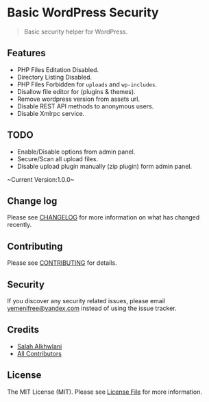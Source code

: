 # Basic WordPress Security
> Basic security helper for WordPress.

## Features
- PHP Files Editation Disabled.
- Directory Listing Disabled.
- PHP Files Forbidden for `uploads` and `wp-includes`.
- Disallow file editor for (plugins & themes).
- Remove wordpress version from assets url.
- Disable REST API methods to anonymous users.
- Disable Xmlrpc service.

## TODO
- Enable/Disable options from admin panel.
- Secure/Scan all upload files.
- Disable upload plugin manually (zip plugin) form admin panel.


~Current Version:1.0.0~


## Change log

Please see [CHANGELOG](CHANGELOG.md) for more information on what has changed recently.

## Contributing

Please see [CONTRIBUTING](CONTRIBUTING.md) for details.

## Security

If you discover any security related issues, please email yemenifree@yandex.com instead of using the issue tracker.

## Credits

- [Salah Alkhwlani][link-author]
- [All Contributors][link-contributors]

## License

The MIT License (MIT). Please see [License File](LICENSE.md) for more information.

[link-author]: https://github.com/yemenifree
[link-contributors]: ../../contributors
